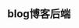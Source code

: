 <!--
 * @Author: your name
 * @Date: 2021-03-18 21:00:35
 * @LastEditTime: 2021-03-18 21:00:49
 * @LastEditors: Please set LastEditors
 * @Description: In User Settings Edit
 * @FilePath: /blogend/README.md
-->
## blog博客后端